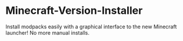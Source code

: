 Minecraft-Version-Installer
===========================

Install modpacks easily with a graphical interface to the new Minecraft launcher! No more manual installs.
